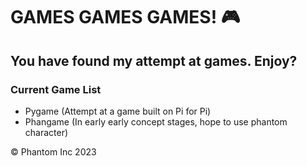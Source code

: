 # GAMES GAMES GAMES! :video_game:
## You have found my attempt at games. Enjoy?

### Current Game List
- Pygame (Attempt at a game built on Pi for Pi)
- Phangame (In early early concept stages, hope to use phantom character)

&copy; Phantom Inc 2023